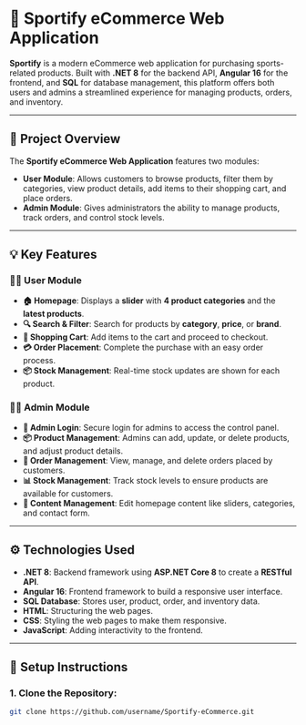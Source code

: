 # 🛒 **Sportify eCommerce Web Application**

**Sportify** is a modern eCommerce web application for purchasing sports-related products. Built with **.NET 8** for the backend API, **Angular 16** for the frontend, and **SQL** for database management, this platform offers both users and admins a streamlined experience for managing products, orders, and inventory.

---

## 📝 **Project Overview**

The **Sportify eCommerce Web Application** features two modules:

- **User Module**: Allows customers to browse products, filter them by categories, view product details, add items to their shopping cart, and place orders.
- **Admin Module**: Gives administrators the ability to manage products, track orders, and control stock levels.

---

## 💡 **Key Features**

### **👨‍💻 User Module**
- **🏠 Homepage**: Displays a **slider** with **4 product categories** and the **latest products**.
- **🔍 Search & Filter**: Search for products by **category**, **price**, or **brand**.
- **🛒 Shopping Cart**: Add items to the cart and proceed to checkout.
- **💳 Order Placement**: Complete the purchase with an easy order process.
- **📦 Stock Management**: Real-time stock updates are shown for each product.

### **👩‍💻 Admin Module**
- **🔑 Admin Login**: Secure login for admins to access the control panel.
- **📦 Product Management**: Admins can add, update, or delete products, and adjust product details.
- **📝 Order Management**: View, manage, and delete orders placed by customers.
- **📊 Stock Management**: Track stock levels to ensure products are available for customers.
- **💼 Content Management**: Edit homepage content like sliders, categories, and contact form.

---

## ⚙️ **Technologies Used**

- **.NET 8**: Backend framework using **ASP.NET Core 8** to create a **RESTful API**.
- **Angular 16**: Frontend framework to build a responsive user interface.
- **SQL Database**: Stores user, product, order, and inventory data.
- **HTML**: Structuring the web pages.
- **CSS**: Styling the web pages to make them responsive.
- **JavaScript**: Adding interactivity to the frontend.

---

## 🚀 **Setup Instructions**

### 1. **Clone the Repository**:
```bash
git clone https://github.com/username/Sportify-eCommerce.git
